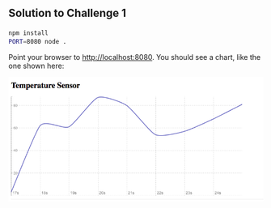 ## Solution to Challenge 1

```sh
npm install
PORT=8080 node .
```

Point your browser to [http://localhost:8080](). You should see a chart, like the one shown here:

![image](../images/frontend.png)
